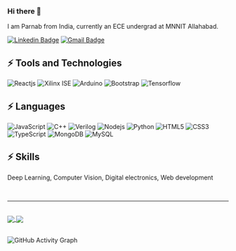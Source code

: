 ### Hi there 👋

I am Parnab from India, currently an ECE undergrad at MNNIT Allahabad. 

[![Linkedin Badge](https://img.shields.io/badge/-Parnab%20Ghosh-blue?style=flat-square&logo=Linkedin&logoColor=white&link=https://www.linkedin.com/in/parnab-ghosh/)](https://www.linkedin.com/in/parnab-ghosh/)
[![Gmail Badge](https://img.shields.io/badge/-parnab0410@gmail.com-c14438?style=flat-square&logo=Gmail&logoColor=white&link=mailto:parnab0410@gmail.com)](mailto:parnab0410@gmail.com)


## ⚡ Tools and Technologies
![Reactjs](https://img.shields.io/badge/-React-black?style=flat-square&logo=react)
![Xilinx ISE](https://img.shields.io/badge/-Xilinx%20ISE-black?style=flat-square&logo=xilinx&logoColor=red)
![Arduino](https://img.shields.io/badge/-Arduino-black?style=flat-square&logo=arduino)
![Bootstrap](https://img.shields.io/badge/-Bootstrap-563D7C?style=flat-square&logo=bootstrap)
![Tensorflow](https://img.shields.io/badge/-Tensorflow-black?style=flat-square&logo=tensorflow)

## ⚡ Languages
![JavaScript](https://img.shields.io/badge/-JavaScript-black?style=flat-square&logo=javascript)
![C++](https://img.shields.io/badge/-C++-00599C?style=flat-square&logo=c)
![Verilog](https://img.shields.io/badge/-Verilog-black?style=flat-square&logo=Verilog)
![Nodejs](https://img.shields.io/badge/-Nodejs-black?style=flat-square&logo=Node.js)
![Python](https://img.shields.io/badge/-Python-black?style=flat-square&logo=Python)
![HTML5](https://img.shields.io/badge/-HTML5-E34F26?style=flat-square&logo=html5&logoColor=white)
![CSS3](https://img.shields.io/badge/-CSS3-1572B6?style=flat-square&logo=css3)
![TypeScript](https://img.shields.io/badge/-TypeScript-black?style=flat-square&logo=typescript)
![MongoDB](https://img.shields.io/badge/-MongoDB-black?style=flat-square&logo=mongodb)
![MySQL](https://img.shields.io/badge/-MySQL-black?style=flat-square&logo=mysql)

## ⚡ Skills

Deep Learning, Computer Vision, Digital electronics, Web development 

<br>
<hr>
<br>
<a href="https://github-readme-stats.vercel.app/api?username=parnabghosh1004&show_icons=true&theme=cobalt">
  <img align="center" src="https://github-readme-stats.vercel.app/api?username=parnabghosh1004&show_icons=true&theme=radical&custom_title=My GitHub Stats" />
</a>
<a href="https://github-readme-stats.vercel.app/api/top-langs/?username=parnabghosh1004&layout=compact&langs_count=8">
  <img align="center" src="https://github-readme-stats.vercel.app/api/top-langs/?username=parnabghosh1004&layout=compact&langs_count=10&theme=radical" />
</a>
<br> 
<br>

![GitHub Activity Graph](https://activity-graph.herokuapp.com/graph?username=parnabghosh1004) 

